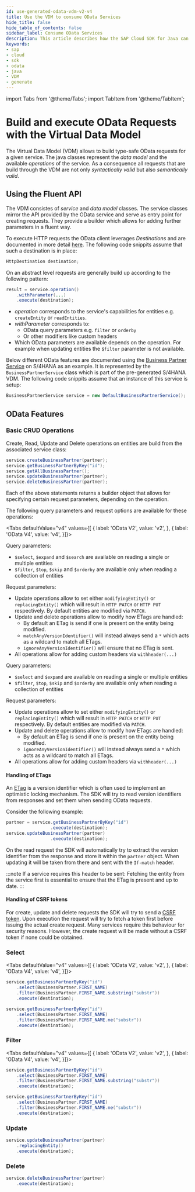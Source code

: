 ```yaml
---
id: use-generated-odata-vdm-v2-v4
title: Use the VDM to consume OData Services
hide_title: false
hide_table_of_contents: false
sidebar_label: Consume OData Services
description: This article describes how the SAP Cloud SDK for Java can be used to build and run OData requests.
keywords:
- sap
- cloud
- sdk
- odata
- java
- VDM
- generate
---
```


import Tabs from '@theme/Tabs';
import TabItem from '@theme/TabItem';

# Build and execute OData Requests with the Virtual Data Model #

The Virtual Data Model (VDM) allows to build type-safe OData requests for a given service. The java classes represent the _data model_ and the available _operations_ of the service. As a consequence all requests that are build through the VDM are not only _syntactically valid_ but also _semantically valid_.

## Using the Fluent API ##

The VDM consistes of _service_ and _data model_ classes. The service classes mirror the API provided by the OData service and serve as entry point for creating requests. They provide a builder which allows for adding further parameters in a fluent way.

To execute HTTP requests the OData client leverages _Destinations_ and are documented in more detail [here](/docs/java/features/connectivity). The following code snippits assume that such a destination is in place:

```JAVA
HttpDestination destination;
```

On an abstract level requests are generally build up according to the following pattern:

```JAVA
result = service.operation()
    .withParameter(...)
    .execute(destination);
```

- _operation_ corresponds to the service's capabilities for entities e.g. `createEntity` or `readEntities`.
- _withParameter_ corresponds to:
    - OData query parameters e.g. `filter` or `orderby`
    - Or other modifiers like custom headers
- Which OData parameters are available depends on the operation. For example when updating entities the `$filter` parameter is not available.

Below different OData features are documented using the [Business Partner Service](https://api.sap.com/api/API_BUSINESS_PARTNER/resource) on S/4HANA as an example. It is represented by the `BusinessPartnerService` class which is part of the pre-generated S/4HANA VDM. The following code snippits assume that an instance of this service is setup:

```JAVA
BusinessPartnerService service = new DefaultBusinessPartnerService();
```

## OData Features ##

### Basic CRUD Operations ###

Create, Read, Update and Delete operations on entities are build from the associated service class:

```JAVA
service.createBusinessPartner(partner);
service.getBusinessPartnerByKey("id");
service.getAllBusinessPartner();
service.updateBusinessPartner(partner);
service.deleteBusinessPartner(partner);
```

Each of the above statements returns a builder object that allows for specifying certain request parameters, depending on the operation.

The following query parameters and request options are available for these operations:

<Tabs defaultValue="v4" values={[
{ label: 'OData V2', value: 'v2', },
{ label: 'OData V4', value: 'v4', }]}>
<TabItem value="v4">

Query parameters:
- `$select`, `$expand` and `$search` are available on reading a single or multiple entities
- `$filter`, `$top`, `$skip` and `$orderby` are available only when reading a collection of entities

Request parameters:
- Update operations allow to set either `modifyingEntity()` or `replacingEntity()` which will result in `HTTP PATCH` or `HTTP PUT` respectively. By default entities are modified via `PATCH`.
- Update and delete operations allow to modify how ETags are handled:
   - By default an ETag is send if one is present on the entity being modified.
   - `matchAnyVersionIdentifier()` will instead always send a `*` which acts as a wildcard to match all ETags.
   - `ignoreAnyVersionIdentifier()` will ensure that no ETag is sent.
- All operations allow for adding custom headers via `withheader(...)`

</TabItem>
<TabItem value="v2">

Query parameters:
- `$select` and `$expand` are available on reading a single or multiple entities
- `$filter`, `$top`, `$skip` and `$orderby` are available only when reading a collection of entities

Request parameters:
- Update operations allow to set either `modifyingEntity()` or `replacingEntity()` which will result in `HTTP PATCH` or `HTTP PUT` respectively. By default entities are modified via `PATCH`.
- Update and delete operations allow to modify how ETags are handled:
   - By default an ETag is send if one is present on the entity being modified.
   - `ignoreAnyVersionIdentifier()` will instead always send a `*` which acts as a wildcard to match all ETags.
- All operations allow for adding custom headers via `withheader(...)`

</TabItem>
</Tabs>

#### Handling of ETags ####

An [ETag](https://developer.mozilla.org/en-US/docs/Web/HTTP/Headers/ETag) is a version identifier which is often used to implement an optimistic locking mechanism. The SDK will try to read version identifiers from responses and set them when sending OData requests.

Consider the following example:
```JAVA
partner = service.getBusinessPartnerByKey("id")
                 .execute(destination);
service.updateBusinessPartner(partner)
                 .execute(destination);
```

On the read request the SDK will automatically try to extract the version identifier from the response and store it within the `partner` object. When updating it will be taken from there and sent with the `If-match` header.

:::note
If a service requires this header to be sent: Fetching the entity from the service first is essential to ensure that the ETag is present and up to date.
:::

#### Handling of CSRF tokens ####

For create, update and delete requests the SDK will try to send a [CSRF token](https://en.wikipedia.org/wiki/Cross-site_request_forgery#Cookie-to-header_token). Upon execution the request will try to fetch a token first before issuing the actual create request. Many services require this behaviour for security reasons. However, the create request will be made without a CSRF token if none could be obtained.

### Select ###

<Tabs defaultValue="v4" values={[
{ label: 'OData V2', value: 'v2', },
{ label: 'OData V4', value: 'v4', }]}>
<TabItem value="v4">

```JAVA
service.getBusinessPartnerByKey("id")
    .select(BusinessPartner.FIRST_NAME)
    .filter(BusinessPartner.FIRST_NAME.substring("substr"))
    .execute(destination);
```

</TabItem>
<TabItem value="v2">

```JAVA
service.getBusinessPartnerByKey("id")
    .select(BusinessPartner.FIRST_NAME)
    .filter(BusinessPartner.FIRST_NAME.ne("substr"))
    .execute(destination);
```

</TabItem>
</Tabs>


### Filter ###

<Tabs defaultValue="v4" values={[
{ label: 'OData V2', value: 'v2', },
{ label: 'OData V4', value: 'v4', }]}>
<TabItem value="v4">

```JAVA
service.getBusinessPartnerByKey("id")
    .select(BusinessPartner.FIRST_NAME)
    .filter(BusinessPartner.FIRST_NAME.substring("substr"))
    .execute(destination);
```

</TabItem>
<TabItem value="v2">

```JAVA
service.getBusinessPartnerByKey("id")
    .select(BusinessPartner.FIRST_NAME)
    .filter(BusinessPartner.FIRST_NAME.ne("substr"))
    .execute(destination);
```

</TabItem>
</Tabs>

### Update ###

```JAVA
service.updateBusinessPartner(partner)
    .replacingEntity()
    .execute(destination);
```

### Delete ###

```JAVA
service.deleteBusinessPartner(partner)
    .execute(destination);
```

<!--
## Error Handling

```Java
private static final HttpDestination destination = DefaultHttpDestination.builder("https://my.service.url").build();
private static final MyService service = new DefaultMyService().withServicePath("/my/base/path");

@Test
public void testGetAll() {
    service.getAllItem()
            .select(Item.ID,
                    Item.DESCRIPTION,
                    Item.TO_SUB_ITEMS
                            .select(SubItem.DESCRIPTION))
            .filter(Item.ID.lessThan(10), Item.DESCRIPTION.length().greaterThan(20))
            .top(5)
            .skip(5)
            .execute(destination);
}
```

### Using OData v4 features in queries

The VDM offers a fluent API so you can discover the service API through the VDM.

Below are a few more examples that were build for one of the [OData reference services](https://www.odata.org/odata-services/).

Assuming that `destination` points towards the `TripPin` reference service the following requests could be performed:
* To fetch all Persons:
  ```java
  final List<Persons> persons = new DefaultPersonService().getPersons().execute(destination);
  ```
* To fetch a paticular person by key:
    ```java
    final Person person = new DefaultPersonService().getPersonsByKey("userName").execute(destination);
    ```
* Using `select` and `filter` query options:
    ```java
    final List<Persons> personList = new DefaultPersonService()
        .getPersons()
        .select(Person.GENDER, Person.USER_NAME)
        .select(Person.TRIPS.select(Trip.NAME),
            Person.FRIENDS.top(2).skip(1))
        .filter(Person.EMAILS.contains(Collections.singletonList("ASD")))
        .execute(destination);
    ```
  The above query also shows how to perform nested operations on navigation properties `Person.TRIPS` and `Person.FRIENDS`.
  This is a new functionality introduced as part of supporting OData v4. In addition we aslo see new type-sensitive filter expressions on entity fields.

### Handling and debugging failures

Sometimes requests fail and the SDK provides a flexible way to deal with such failures on multiple levels. All `execute` methods may throw a runtime exception (extending) `ODataException`. This will always contain the request which was (attempted to be) sent out as well as the cause of the exception. To handle all kind of failures consider the following code:

```java
try { ... }
 catch( final ODataException e ) {
    logger.error("Failed to execute OData query.", e);
    ODataQueryGeneric query = e.getQuery();
    logger.debug("The following query failed: {}", query);
    // do something else
}
```

This handling is very generic and does not really give a lot of information, except for the request that was (to be) sent out. For more specific information there are dedicated exceptions. Please tend to the documentation of `ODataException` for all the exception types. The following code presents one example which deals with the case that the OData service responded with an HTTP status code indicating an error:

 ```java
try { ... }
catch( final ODataServiceException e ) {
    // ODataQueryGeneric query = e.getQuery();
    int httpCode = e.getHttpCode();
    Header[] httpHeaders = e.getHttpHeaders():
    // react based on the response code
 }
 ```

Finally, the OData service might also include an OData error in the payload of the response:

```java
    try { ... }
    catch( ODataErrorResponseException e ) {
      // ODataQueryGeneric query = e.getQuery();
      // int httpCode = e.getHttpCode();
      // Header[] httpHeaders = e.getHttpHeaders():
      String oDataCode = e.getError().getODataCode();
      String oDataMessage = e.getError().getODataMessage();
      String target = e.getError().getTarget();
      List<ODataServiceError> details = e.getError().getDetails();
      Map<String, Object> innerError = e.getError().getInnerError();
    }
```

You can also list multiple catch clauses to cover different levels or cases that might occur, e.g.:

```java
try { ... }
catch( ODataErrorResponseException e ) {
    // ...
} catch( ODataRequestException e ) {
    // ...
} catch( ODataDeserializationException e ) {
    // ...
}
```

Note that instead of applying `try/catch` you can also make use of `tryExecute` on the request builders.


## The following features are not yet supported in the implementation of the OData v4 standard:
* Error handling for failed OData requests
* Complex Type properties are not available in query builders
* Order By parameter must be set manually
* Functions & Actions are both unavailable
* Batch Requests are not available
* Media entities are not available
* Stream properties are not available

-->
